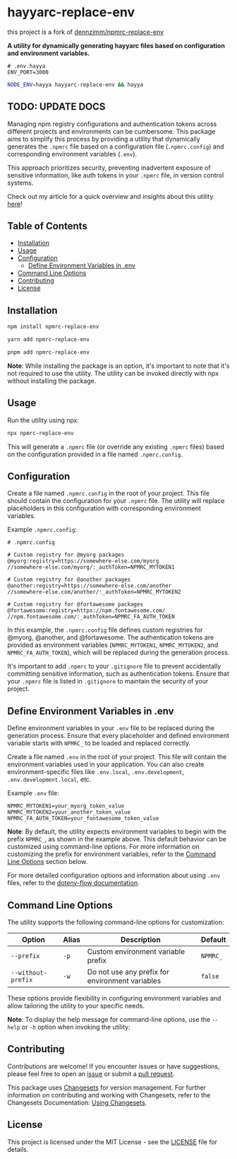 # hayyarc-replace-env

this project is a fork of [dennzimm/npmrc-replace-env](https://github.com/dennzimm/npmrc-replace-env)

**A utility for dynamically generating hayyarc files based on configuration and environment variables.**

````
# .env.hayya
ENV_PORT=3000
````

````bash
NODE_ENV=hayya hayyarc-replace-env && hayya
````

## TODO: UPDATE DOCS


Managing npm registry configurations and authentication tokens across different projects and environments can be cumbersome. This package aims to simplify this process by providing a utility that dynamically generates the `.npmrc` file based on a configuration file (`.npmrc.config`) and corresponding environment variables (`.env`).

This approach prioritizes security, preventing inadvertent exposure of sensitive information, like auth tokens in your `.npmrc` file, in version control systems.

Check out my article for a quick overview and insights about this utility [here](https://dev.to/dennzimm/how-to-replace-environment-variables-in-a-npmrc-file-jpg)!

## Table of Contents

- [Installation](#installation)
- [Usage](#usage)
- [Configuration](#configuration)
  - [Define Environment Variables in .env](#define-environment-variables-in-env)
- [Command Line Options](#command-line-options)
- [Contributing](#contributing)
- [License](#license)

## Installation

```bash
npm install npmrc-replace-env

yarn add npmrc-replace-env

pnpm add npmrc-replace-env
```

**Note**: While installing the package is an option, it's important to note that it's not required to use the utility. The utility can be invoked directly with npx without installing the package.

## Usage

Run the utility using npx:

```bash
npx npmrc-replace-env
```

This will generate a `.npmrc` file (or override any existing `.npmrc` files) based on the configuration provided in a file named `.npmrc.config`.

## Configuration

Create a file named `.npmrc.config` in the root of your project. This file should contain the configuration for your `.npmrc` file. The utility will replace placeholders in this configuration with corresponding environment variables.

Example `.npmrc.config`:

```plaintext
# .npmrc.config

# Custom registry for @myorg packages
@myorg:registry=https://somewhere-else.com/myorg
//somewhere-else.com/myorg/:_authToken=NPMRC_MYTOKEN1

# Custom registry for @another packages
@another:registry=https://somewhere-else.com/another
//somewhere-else.com/another/:_authToken=NPMRC_MYTOKEN2

# Custom registry for @fortawesome packages
@fortawesome:registry=https://npm.fontawesome.com/
//npm.fontawesome.com/:_authToken=NPMRC_FA_AUTH_TOKEN
```

In this example, the `.npmrc.config` file defines custom registries for @myorg, @another, and @fortawesome. The authentication tokens are provided as environment variables (`NPMRC_MYTOKEN1`, `NPMRC_MYTOKEN2`, and `NPMRC_FA_AUTH_TOKEN`), which will be replaced during the generation process.

It's important to add `.npmrc` to your `.gitignore` file to prevent accidentally committing sensitive information, such as authentication tokens. Ensure that your `.npmrc` file is listed in `.gitignore` to maintain the security of your project.

## Define Environment Variables in .env

Define environment variables in your `.env` file to be replaced during the generation process. Ensure that every placeholder and defined environment variable starts with `NPMRC_` to be loaded and replaced correctly.

Create a file named `.env` in the root of your project. This file will contain the environment variables used in your application. You can also create environment-specific files like `.env.local`, `.env.development`, `.env.development.local`, etc.

Example `.env` file:

```dotenv
NPMRC_MYTOKEN1=your_myorg_token_value
NPMRC_MYTOKEN2=your_another_token_value
NPMRC_FA_AUTH_TOKEN=your_fontawesome_token_value
```

**Note**: By default, the utility expects environment variables to begin with the prefix `NPMRC_`, as shown in the example above. This default behavior can be customized using command-line options. For more information on customizing the prefix for environment variables, refer to the [Command Line Options](#command-line-options) section below.

For more detailed configuration options and information about using `.env` files, refer to the [dotenv-flow documentation](https://www.npmjs.com/package/dotenv-flow).

## Command Line Options

The utility supports the following command-line options for customization:

| Option             | Alias | Description                                     | Default  |
| ------------------ | ----- | ----------------------------------------------- | -------- |
| `--prefix`         | `-p`  | Custom environment variable prefix              | `NPMRC_` |
| `--without-prefix` | `-w`  | Do not use any prefix for environment variables | `false`  |

These options provide flexibility in configuring environment variables and allow tailoring the utility to your specific needs.

**Note**: To display the help message for command-line options, use the `--help` or `-h` option when invoking the utility:

## Contributing

Contributions are welcome! If you encounter issues or have suggestions, please feel free to open an [issue](https://github.com/dennzimm/npmrc-replace-env/issues) or submit a [pull request](https://github.com/dennzimm/npmrc-replace-env/pulls).

This package uses [Changesets](https://github.com/changesets/changesets/tree/main) for version management. For further information on contributing and working with Changesets, refer to the Changesets Documentation: [Using Changesets](https://github.com/changesets/changesets/blob/main/docs/intro-to-using-changesets.md).

## License

This project is licensed under the MIT License - see the [LICENSE](./LICENSE) file for details.
